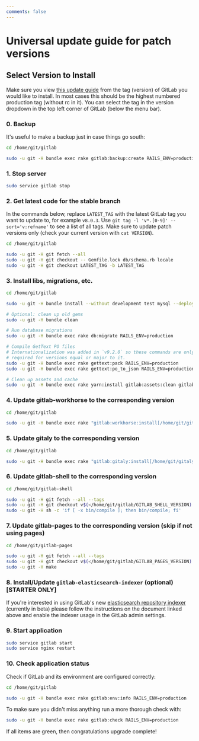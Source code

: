 ```yaml
---
comments: false
---
```


# Universal update guide for patch versions

## Select Version to Install

Make sure you view [this update guide](https://gitlab.com/gitlab-org/gitlab-ce/blob/master/doc/update/patch_versions.md) from the tag (version) of GitLab you would like to install.
In most cases this should be the highest numbered production tag (without rc in it).
You can select the tag in the version dropdown in the top left corner of GitLab (below the menu bar).

### 0. Backup

It's useful to make a backup just in case things go south:

```bash
cd /home/git/gitlab

sudo -u git -H bundle exec rake gitlab:backup:create RAILS_ENV=production
```

### 1. Stop server

```bash
sudo service gitlab stop
```

### 2. Get latest code for the stable branch

In the commands below, replace `LATEST_TAG` with the latest GitLab tag you want
to update to, for example `v8.0.3`. Use `git tag -l 'v*.[0-9]' --sort='v:refname'`
to see a list of all tags. Make sure to update patch versions only (check your
current version with `cat VERSION`).

```bash
cd /home/git/gitlab

sudo -u git -H git fetch --all
sudo -u git -H git checkout -- Gemfile.lock db/schema.rb locale
sudo -u git -H git checkout LATEST_TAG -b LATEST_TAG
```

### 3. Install libs, migrations, etc.

```bash
cd /home/git/gitlab

sudo -u git -H bundle install --without development test mysql --deployment

# Optional: clean up old gems
sudo -u git -H bundle clean

# Run database migrations
sudo -u git -H bundle exec rake db:migrate RAILS_ENV=production

# Compile GetText PO files
# Internationalization was added in `v9.2.0` so these commands are only
# required for versions equal or major to it.
sudo -u git -H bundle exec rake gettext:pack RAILS_ENV=production
sudo -u git -H bundle exec rake gettext:po_to_json RAILS_ENV=production

# Clean up assets and cache
sudo -u git -H bundle exec rake yarn:install gitlab:assets:clean gitlab:assets:compile cache:clear RAILS_ENV=production NODE_ENV=production NODE_OPTIONS="--max_old_space_size=4096"
```

### 4. Update gitlab-workhorse to the corresponding version

```bash
cd /home/git/gitlab

sudo -u git -H bundle exec rake "gitlab:workhorse:install[/home/git/gitlab-workhorse]" RAILS_ENV=production
```

### 5. Update gitaly to the corresponding version

```bash
cd /home/git/gitlab

sudo -u git -H bundle exec rake "gitlab:gitaly:install[/home/git/gitaly,/home/git/repositories]" RAILS_ENV=production
```

### 6. Update gitlab-shell to the corresponding version

```bash
cd /home/git/gitlab-shell

sudo -u git -H git fetch --all --tags
sudo -u git -H git checkout v$(</home/git/gitlab/GITLAB_SHELL_VERSION) -b v$(</home/git/gitlab/GITLAB_SHELL_VERSION)
sudo -u git -H sh -c 'if [ -x bin/compile ]; then bin/compile; fi'
```

### 7. Update gitlab-pages to the corresponding version (skip if not using pages)

```bash
cd /home/git/gitlab-pages

sudo -u git -H git fetch --all --tags
sudo -u git -H git checkout v$(</home/git/gitlab/GITLAB_PAGES_VERSION)
sudo -u git -H make
```

### 8. Install/Update `gitlab-elasticsearch-indexer` (optional) **[STARTER ONLY]**

If you're interested in using GitLab's new [elasticsearch repository indexer](../integration/elasticsearch.md#elasticsearch-repository-indexer-beta) (currently in beta)
please follow the instructions on the document linked above and enable the
indexer usage in the GitLab admin settings.

### 9. Start application

```bash
sudo service gitlab start
sudo service nginx restart
```

### 10. Check application status

Check if GitLab and its environment are configured correctly:

```bash
cd /home/git/gitlab

sudo -u git -H bundle exec rake gitlab:env:info RAILS_ENV=production
```

To make sure you didn't miss anything run a more thorough check with:

```bash
sudo -u git -H bundle exec rake gitlab:check RAILS_ENV=production
```

If all items are green, then congratulations upgrade complete!

